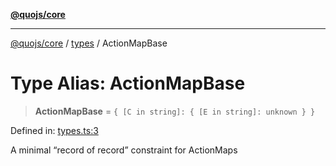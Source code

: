 [**@quojs/core**](../../README.md)

***

[@quojs/core](../../README.md) / [types](../README.md) / ActionMapBase

# Type Alias: ActionMapBase

> **ActionMapBase** = `{ [C in string]: { [E in string]: unknown } }`

Defined in: [types.ts:3](https://github.com/quojs/quojs/blob/9e23886b2a0ad7a76f8b24da404b10a06002a0ea/packages/core/src/types.ts#L3)

A minimal “record of record” constraint for ActionMaps
